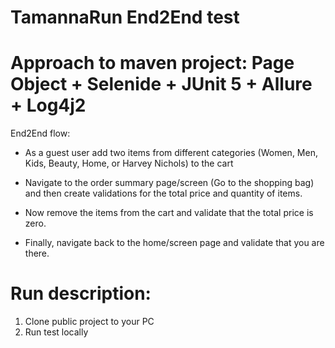 # TamannaRun End2End test

# Approach to maven project: Page Object + Selenide + JUnit 5 + Allure + Log4j2

End2End flow:
- As a guest user add two items from different categories (Women, Men, Kids, Beauty, Home, or
Harvey Nichols) to the cart

- Navigate to the order summary page/screen (Go to the shopping bag) and then create validations
for the total price and quantity of items.

- Now remove the items from the cart and validate that the total price is zero.

- Finally, navigate back to the home/screen page and validate that you are there.


# Run description:

1. Clone public project to your PC
2. Run test locally
